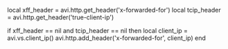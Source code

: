 local xff_header = avi.http.get_header('x-forwarded-for')
local tcip_header = avi.http.get_header('true-client-ip')

if xff_header == nil and tcip_header == nil then
  local client_ip = avi.vs.client_ip()
  avi.http.add_header('x-forwarded-for', client_ip)
end
